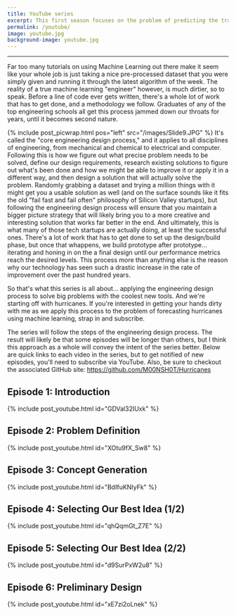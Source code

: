 ```yaml
---
title: YouTube series
excerpt: This first season focuses on the problem of predicting the track of hurricanes using machine learning. I plan to bring additional technologies into future seasons, such as 3d printing and robotics. Check it out.
permalink: /youtube/
image: youtube.jpg
background-image: youtube.jpg
---
```


<hr />

Far too many tutorials on using Machine Learning out there make it seem like your whole job is just taking a nice pre-processed dataset that you were simply given and running it through the latest algorithm of the week. The reality of a true machine learning "engineer" however, is much dirtier, so to speak. Before a line of code ever gets written, there's a whole lot of work that has to get done, and a methodology we follow. Graduates of any of the top engineering schools all get this process jammed down our throats for years, until it becomes second nature. 

{% include post_picwrap.html pos="left" src="/images/Slide9.JPG" %}
It's called the "core engineering design process," and it applies to all disciplines of engineering, from mechanical and chemical to electrical and computer. Following this is how we figure out what precise problem needs to be solved, define our design requirements, research existing solutions to figure out what's been done and how we might be able to improve it or apply it in a different way, and then design a solution that will actually solve the problem. Randomly grabbing a dataset and trying a million things with it might get you a usable solution as well (and on the surface sounds like it fits the old "fail fast and fail often" philosophy of Silicon Valley startups), but following the engineering design process will ensure that you maintain a bigger picture strategy that will likely bring you to a more creative and interesting solution that works far better in the end. And ultimately, this is what many of those tech startups are actually doing, at least the successful ones. There's a lot of work that has to get done to set up the design/build phase, but once that whappens, we build prototype after prototype... iterating and honing in on the a final design until our performance metrics reach the desired levels. This process more than anything else is the reason why our technology has seen such a drastic increase in the rate of improvement over the past hundred years.

So that's what this series is all about... applying the engineering design process to solve big problems with the coolest new tools. And we're starting off with hurricanes. If you're interested in getting your hands dirty with me as we apply this process to the problem of forecasting hurricanes using machine learning, strap in and subscribe. 

The series will follow the steps of the engineering design process. The result will likely be that some episodes will be longer than others, but I think this approach as a whole will convey the intent of the series better. Below are quick links to each video in the series, but to get notified of new episodes, you'll need to subscribe via YouTube. Also, be sure to checkout the associated GitHub site: https://github.com/M00NSH0T/Hurricanes

## Episode 1: Introduction
{% include post_youtube.html id="GDVal32IUxk" %}

## Episode 2: Problem Definition
{% include post_youtube.html id="XOtu9fX_Sw8" %}

## Episode 3: Concept Generation
{% include post_youtube.html id="BdIfuKNIyFk" %}

## Episode 4: Selecting Our Best Idea (1/2)
{% include post_youtube.html id="qhQqmGt_Z7E" %}

## Episode 5: Selecting Our Best Idea (2/2)
{% include post_youtube.html id="d9SurPxW2u8" %}

## Episode 6: Preliminary Design
{% include post_youtube.html id="xE7zi2oLnek" %}